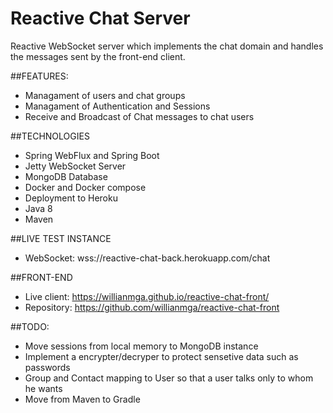 # Reactive Chat Server

Reactive WebSocket server which implements the chat domain and handles the messages sent by the front-end client. 

##FEATURES:
* Managament of users and chat groups
* Managament of Authentication and Sessions
* Receive and Broadcast of Chat messages to chat users

##TECHNOLOGIES
* Spring WebFlux and Spring Boot
* Jetty WebSocket Server
* MongoDB Database
* Docker and Docker compose
* Deployment to Heroku
* Java 8
* Maven

##LIVE TEST INSTANCE
* WebSocket: wss://reactive-chat-back.herokuapp.com/chat

##FRONT-END
* Live client: https://willianmga.github.io/reactive-chat-front/
* Repository: https://github.com/willianmga/reactive-chat-front

##TODO:
* Move sessions from local memory to MongoDB instance
* Implement a encrypter/decryper to protect sensetive data such as passwords
* Group and Contact mapping to User so that a user talks only to whom he wants
* Move from Maven to Gradle